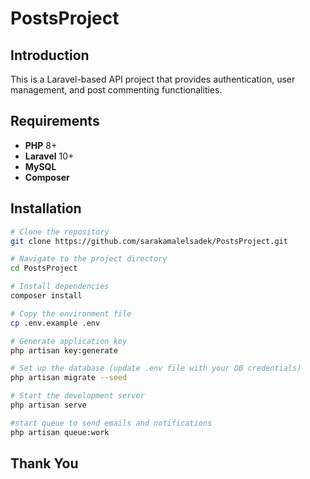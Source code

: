 # PostsProject

## Introduction
This is a Laravel-based API project that provides authentication, user management, and post commenting functionalities.

## Requirements
- **PHP** 8+
- **Laravel** 10+
- **MySQL**
- **Composer**

## Installation

```bash
# Clone the repository
git clone https://github.com/sarakamalelsadek/PostsProject.git

# Navigate to the project directory
cd PostsProject

# Install dependencies
composer install

# Copy the environment file
cp .env.example .env

# Generate application key
php artisan key:generate

# Set up the database (update .env file with your DB credentials)
php artisan migrate --seed

# Start the development server
php artisan serve

#start queue to send emails and notifications
php artisan queue:work
```


## Thank You
